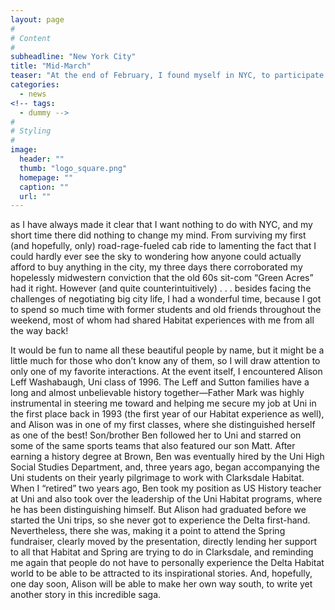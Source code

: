 ```yaml
---
layout: page
#
# Content
#
subheadline: "New York City"
title: "Mid-March"
teaser: "At the end of February, I found myself in NYC, to participate in a wine-and-cheese fundraiser for Spring Initiative, the Habitat-originated dynamic and innovative afterschool program in Clarksdale for at-risk kids.  To say that this occasion was an anomaly would be to exploit the obvious, "
categories:
  - news
<!-- tags:
  - dummy -->
#
# Styling
#
image:
  header: ""
  thumb: "logo_square.png"
  homepage: ""
  caption: ""
  url: ""
---
```


as I have always made it clear that I want nothing to do with NYC, and my short time there did nothing to change my mind.  From surviving my first (and hopefully, only) road-rage-fueled cab ride to lamenting the fact that I could hardly ever see the sky to wondering how anyone could actually afford to buy anything in the city, my three days there corroborated my hopelessly midwestern conviction that the old 60s sit-com “Green Acres” had it right.  However (and quite counterintuitively) . . . besides facing the challenges of negotiating big city life, I had a wonderful time, because I got to spend so much time with former students and old friends throughout the weekend, most of whom had shared Habitat experiences with me from all the way back!

It would be fun to name all these beautiful people by name, but it might be a little much for those who don’t know any of them, so I will draw attention to only one of my favorite interactions.  At the event itself, I encountered Alison Leff Washabaugh, Uni class of 1996.  The Leff and Sutton families have a long and almost unbelievable history together—Father Mark was highly instrumental in steering me toward and helping me secure my job at Uni in the first place back in 1993 (the first year of our Habitat experience as well), and Alison was in one of my first classes, where she distinguished herself as one of the best!  Son/brother Ben followed her to Uni and starred on some of the same sports teams that also featured our son Matt.  After earning a history degree at Brown, Ben was eventually hired by the Uni High Social Studies Department, and, three years ago, began accompanying the Uni students on their yearly pilgrimage to work with Clarksdale Habitat.  When I “retired” two years ago, Ben took my position as US History teacher at Uni and also took over the leadership of the Uni Habitat programs, where he has been distinguishing himself. But Alison had graduated before we started the Uni trips, so she never got to experience the Delta first-hand.  Nevertheless, there she was, making it a point to attend the Spring fundraiser, clearly moved by the presentation, directly lending her support to all that Habitat and Spring are trying to do in Clarksdale, and reminding me again that people do not have to personally experience the Delta Habitat world to be able to be attracted to its inspirational stories.  And, hopefully, one day soon, Alison will be able to make her own way south, to write yet another story in this incredible saga.
